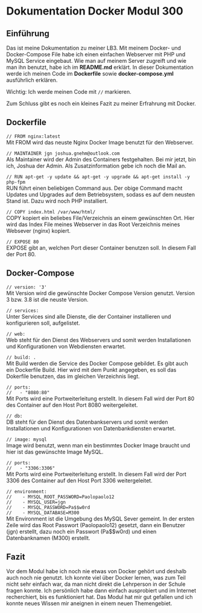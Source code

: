 # Dokumentation Docker Modul 300 
## Einführung
Das ist meine Dokumentation zu meiner LB3. Mit meinem Docker- und Docker-Compose File habe ich einen einfachen Webserver mit PHP und MySQL Service eingebaut. 
Wie man auf meinem Server zugreift und wie man ihn benutzt, habe ich im **README.md** erklärt.
In dieser Dokumentation werde ich meinen Code im **Dockerfile** sowie **docker-compose.yml** ausführlich erklären. 

Wichtig: Ich werde meinen Code mit `//` markieren. 

Zum Schluss gibt es noch ein kleines Fazit zu meiner Erfrahrung mit Docker.

## Dockerfile
`// FROM nginx:latest`<br>
Mit FROM wird das neuste Nginx Docker Image benutzt für den Webserver. 

`// MAINTAINER jgn joshua.gnehm@outlook.com`<br>
Als Maintainer wird der Admin des Containers festgehalten. Bei mir jetzt, bin ich, Joshua der Admin. Als Zusatzinformation gebe ich noch die Mail an. 

`// RUN apt-get -y update && apt-get -y upgrade && apt-get install -y php-fpm`<br>
RUN führt einen beliebigen Command aus. Der obige Command macht Updates und Upgrades auf dem Betriebsystem, sodass es auf dem neusten Stand ist. Dazu wird noch PHP installiert. 

`// COPY index.html /var/www/html/`<br>
COPY kopiert ein beliebes File/Verzeichnis an einem gewünschten Ort. Hier wird das Index File meines Webserver in das Root Verzeichnis meines Websever (nginx) kopiert. 

`// EXPOSE 80`<br>
EXPOSE gibt an, welchen Port dieser Container benutzen soll. In diesem Fall der Port 80.

## Docker-Compose

`// version: '3'`<br>
Mit Version wird die gewünschte Docker Compose Version genutzt. Version 3 bzw. 3.8 ist die neuste Version. 

`// services:`<br>
Unter Services sind alle Dienste, die der Container installieren und konfigurieren soll, aufgelistet.

`// web:`<br>
Web steht für den Dienst des Webservers und somit werden Installationen und Konfigurationen von Webdiensten erwartet.

`// build: .`<br>
Mit Build werden die Service des Docker Compose gebildet. Es gibt auch ein Dockerfile Build. Hier wird mit dem Punkt angegeben, es soll das Dokerfile benutzen, das im gleichen Verzeichnis liegt.

`// ports:`<br>
`//   - "8080:80"`<br>
Mit Ports wird eine Portweiterleitung erstellt. In diesem Fall wird der Port 80 des Container auf den Host Port 8080 weitergeleitet.

`// db:`<br>
DB steht für den Dienst des Datenbankservers und somit werden Installationen und Konfigurationen von Datenbankdiensten erwartet.

`// image: mysql`<br>
Image wird benutzt, wenn man ein bestimmtes Docker Image braucht und hier ist das gewünschte Image MySQL. 

`// ports:`<br>
`//   - "3306:3306"`<br>
Mit Ports wird eine Portweiterleitung erstellt. In diesem Fall wird der Port 3306 des Container auf den Host Port 3306 weitergeleitet.

`// environment:`<br>
`//    - MYSQL_ROOT_PASSWORD=Paolopaolo12`<br>
`//    - MYSQL_USER=jgn`<br>
`//    - MYSQL_PASSWORD=Pa$$w0rd`<br>
`//    - MYSQL_DATABASE=M300`<br>
Mit Environment ist die Umgebung des MySQL Sever gemeint. In der ersten Zeile wird das Root Passwort (Paolopaolo12) gesetzt, dann ein Benutzer (jgn) erstellt, dazu noch ein Passwort (Pa$$w0rd) und einen Datenbanknamen (M300) erstellt. 

## Fazit 
Vor dem Modul habe ich noch nie etwas von Docker gehört und deshalb auch noch nie genutzt. Ich konnte viel über Docker lernen, was zum Teil nicht sehr einfach war, da man nicht direkt die Lehrperson in der Schule fragen konnte. Ich persönlich habe dann einfach ausprobiert und im Internet recherchiert, bis es funktioniert hat. Das Modul hat mir gut gefallen und ich konnte neues Wissen mir aneignen in einem neuen Themengebiet. 
